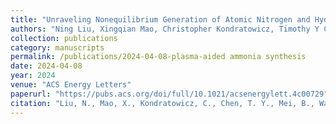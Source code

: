 ```yaml
---
title: "Unraveling Nonequilibrium Generation of Atomic Nitrogen and Hydrogen in Plasma-Aided Ammonia Synthesis"
authors: "Ning Liu, Xingqian Mao, Christopher Kondratowicz, Timothy Y Chen, Bowen Mei, Ziyu Wang, Yijie Xu, Hongtao Zhong, Zhiyu Shi, Anatoli Morozov, Arthur Dogariu, Yiguang Ju"
collection: publications
category: manuscripts        
permalink: /publications/2024-04-08-plasma-aided ammonia synthesis
date: 2024-04-08
year: 2024
venue: "ACS Energy Letters"
paperurl: "https://pubs.acs.org/doi/full/10.1021/acsenergylett.4c00729"
citation: "Liu, N., Mao, X., Kondratowicz, C., Chen, T. Y., Mei, B., Wang, Z., ... & Ju, Y. (2024). Unraveling nonequilibrium generation of atomic nitrogen and hydrogen in plasma-aided ammonia synthesis. ACS Energy Letters, 9(5), 2031-2036."
---
```

